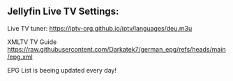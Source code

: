 ## Jellyfin Live TV Settings:

Live TV tuner:
https://iptv-org.github.io/iptv/languages/deu.m3u
 
XMLTV TV Guide
https://raw.githubusercontent.com/Darkatek7/german_epg/refs/heads/main/epg.xml

EPG List is beeing updated every day!
